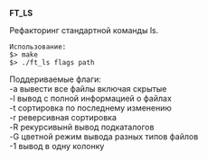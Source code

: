 **FT_LS**

Рефакторинг стандартной команды ls.

    Использование:
    $> make
    $> ./ft_ls flags path

Поддериваемые флаги:\
-a вывести все файлы включая скрытые\
-l вывод с полной информацией о файлах\
-t сортировка по последнему изменению\
-r реверсивная сортировка\
-R рекурсивынй вывод подкаталогов\
-G цветной режим вывода разных типов файлов\
-1 вывод в одну колонку
